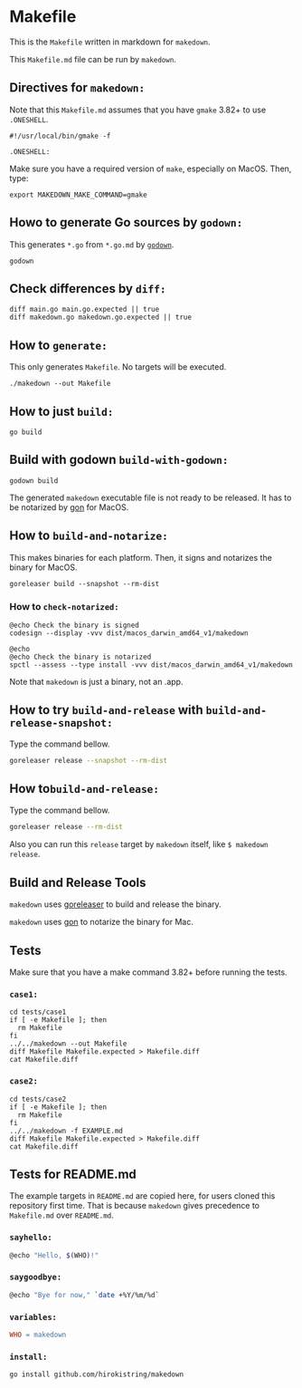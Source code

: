 # Makefile

This is the `Makefile` written in markdown for `makedown`.

This `Makefile.md` file can be run by `makedown`.

## Directives for `makedown:`

Note that this `Makefile.md` assumes that you have `gmake` 3.82+ to use `.ONESHELL`.

```
#!/usr/local/bin/gmake -f

.ONESHELL:
```

Make sure you have a required version of `make`,
especially on MacOS. Then, type:

`export MAKEDOWN_MAKE_COMMAND=gmake`

## Howo to generate Go sources by `godown:`

This generates `*.go` from `*.go.md` by [`godown`](https://github.com/hirokistring/godown).

```
godown
```

## Check differences by `diff:`

```
diff main.go main.go.expected || true
diff makedown.go makedown.go.expected || true
```

## How to `generate:`

This only generates `Makefile`. No targets will be executed.

```
./makedown --out Makefile
```

## How to just `build:`

```
go build
```

## Build with godown `build-with-godown:`

```
godown build
```

The generated `makedown` executable file is not ready to be released. It has to be notarized by [gon](https://github.com/mitchellh/gon) for MacOS.

## How to `build-and-notarize:`

This makes binaries for each platform. Then, it signs and notarizes the binary for MacOS.

```
goreleaser build --snapshot --rm-dist
```

### How to `check-notarized:`

```
@echo Check the binary is signed
codesign --display -vvv dist/macos_darwin_amd64_v1/makedown

@echo
@echo Check the binary is notarized
spctl --assess --type install -vvv dist/macos_darwin_amd64_v1/makedown
```

Note that `makedown` is just a binary, not an .app.

## How to try `build-and-release` with `build-and-release-snapshot:`

Type the command bellow.

```sh
goreleaser release --snapshot --rm-dist
```

## How to`build-and-release:`

Type the command bellow.

```sh
goreleaser release --rm-dist
```

Also you can run this `release` target by `makedown` itself, like `$ makedown release`.

## Build and Release Tools

`makedown` uses [goreleaser](https://github.com/goreleaser) to build and release the binary.

`makedown` uses [gon](https://github.com/mitchellh/gon) to notarize the binary for Mac.

## Tests

Make sure that you have a make command 3.82+ before running the tests.

### `case1:`

```
cd tests/case1
if [ -e Makefile ]; then
  rm Makefile
fi
../../makedown --out Makefile
diff Makefile Makefile.expected > Makefile.diff
cat Makefile.diff
```

### `case2:`

```
cd tests/case2
if [ -e Makefile ]; then
  rm Makefile
fi
../../makedown -f EXAMPLE.md
diff Makefile Makefile.expected > Makefile.diff
cat Makefile.diff
```

## Tests for README.md

The example targets in `README.md` are copied here, for users cloned this repository first time.
That is because `makedown` gives precedence to `Makefile.md` over `README.md`.

### `sayhello:`

```sh
@echo "Hello, $(WHO)!"
```

### `saygoodbye:`

```sh
@echo "Bye for now," `date +%Y/%m/%d`
```

### `variables:`

```makefile
WHO = makedown
```

### `install:`

```
go install github.com/hirokistring/makedown
```
